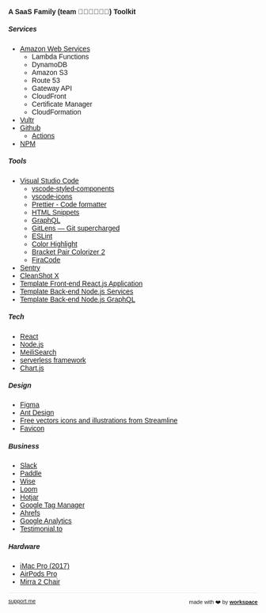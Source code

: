 <!--
https://lunchmoney.app/stack
-->
<script>

  if (window.location.protocol != "https:"){
      window.location.protocol = "https";
  } 
  document.title = "our Stack - Ciro Cesar Maciel";
  
  const link = document.createElement('link');
  
  link.id = 'dynamic-favicon';
  link.rel = 'shortcut icon';
  link.href = 'https://raw.githubusercontent.com/ciro-maciel/website/master/assets/favicon.ico';
  
  document.head.appendChild(link);  
 
</script>

<link href="https://fonts.googleapis.com/css?family=Montserrat&display=swap" rel="stylesheet">

####   A SaaS Family (team 👨🏽👩🏻👦🏻) Toolkit

##### Services
- [Amazon Web Services](https://aws.amazon.com/)
    - Lambda Functions
    - DynamoDB
    - Amazon S3
    - Route 53
    - Gateway API
    - CloudFront
    - Certificate Manager
    - CloudFormation
- [Vultr](https://www.vultr.com/)
- [Github](https://github.com/)
    - [Actions](https://github.com/features/actions)
- [NPM](https://www.npmjs.com/)

##### Tools
- [Visual Studio Code](https://code.visualstudio.com/)
    - [vscode-styled-components](https://marketplace.visualstudio.com/items?itemName=jpoissonnier.vscode-styled-components)
    - [vscode-icons](https://marketplace.visualstudio.com/items?itemName=vscode-icons-team.vscode-icons)
    - [Prettier - Code formatter](https://marketplace.visualstudio.com/items?itemName=esbenp.prettier-vscode)
    - [HTML Snippets](https://marketplace.visualstudio.com/items?itemName=abusaidm.html-snippets)
    - [GraphQL](https://marketplace.visualstudio.com/items?itemName=GraphQL.vscode-graphql)
    - [GitLens — Git supercharged](https://marketplace.visualstudio.com/items?itemName=eamodio.gitlens)
    - [ESLint](https://marketplace.visualstudio.com/items?itemName=dbaeumer.vscode-eslint)
    - [Color Highlight](https://marketplace.visualstudio.com/items?itemName=naumovs.color-highlight)
    - [Bracket Pair Colorizer 2](https://marketplace.visualstudio.com/items?itemName=CoenraadS.bracket-pair-colorizer-2)
    - [FiraCode](https://github.com/tonsky/FiraCode)
- [Sentry](https://github.com/getsentry/sentry)
- [CleanShot X](https://cleanshot.com/)
- [Template Front-end React.js Application](https://github.com/ciro-maciel/template-front-end-react.js-application)
- [Template Back-end Node.js Services](https://github.com/ciro-maciel/template-back-end-node.js-services)
- [Template Back-end Node.js GraphQL](https://github.com/ciro-maciel/template-back-end-node.js-graphql)

##### Tech
- [React](https://reactjs.org/)
- [Node.js](https://nodejs.org/)
- [MeiliSearch](https://www.meilisearch.com/)
- [serverless framework](https://www.serverless.com/)
- [Chart.js](https://www.chartjs.org/)

##### Design 
- [Figma](https://www.figma.com/)
- [Ant Design](https://ant.design/)
- [Free vectors icons and illustrations from Streamline](https://streamlineicons.com/)
- [Favicon](http://favicon.io/)

##### Business
- [Slack](https://slack.com/)
- [Paddle](https://paddle.com/)
- [Wise](https://wise.com/)
- [Loom](https://www.loom.com/)
- [Hotjar](https://www.hotjar.com/)
- [Google Tag Manager](https://tagmanager.google.com/)
- [Ahrefs](https://ahrefs.com/)
- [Google Analytics](https://analytics.google.com/)
- [Testimonial.to](https://testimonial.to/)

##### Hardware
- [iMac Pro (2017)](https://support.apple.com/kb/SP771)
- [AirPods Pro](https://www.apple.com/br/airpods-pro/specs/)
- [Mirra 2 Chair](https://www.hermanmiller.com/products/seating/office-chairs/mirra-2-chairs/)


<hr />

<div style="text-align: left; float: left;">
 <a href="https://www.patreon.com/ciro_maciel" style="font-size: 11px" target="_blank">
   support me
 </a>
</div>

<div style="text-align: right; float: right;">
 <span style="font-size: 11px"> made with ❤️  by </span>
 <a href="http://workspace.ciro-maciel.me" style="font-size: 11px" target="_blank">
   <strong style="font-size: 11px">workspace</strong>
 </a>
</div>



<style>
 * {
    font-family: 'Montserrat', sans-serif !important;
     font-size: 14px;
  }
 h1 {
    font-size: 26px; 
 }
 h1 a{
    display: none;
 }
 h1:after {
  content: 'Ciro Cesar Maciel - our Stack';
 }
 .container-lg{
  max-width: 900px
 }
 hr {
  height: 0px !important;
  border-bottom: 1px solid #eaecef !important;
  margin-bottom: 10px !important;
 }
</style>

